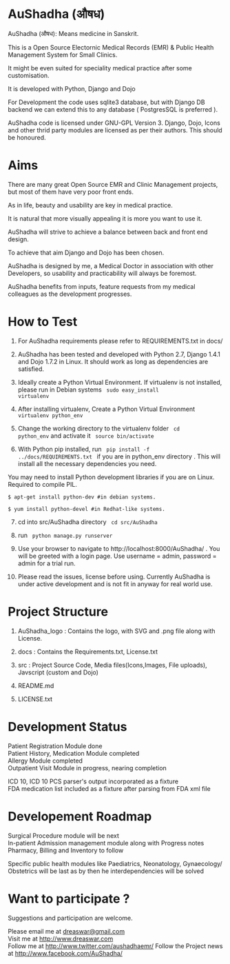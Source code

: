 AuShadha  (औषध)
========

AuShadha (औषध): Means medicine in Sanskrit. 

This is a Open Source Electornic Medical Records (EMR) & Public Health Management System for Small Clinics.

It might be even suited for speciality medical practice after some customisation. 

It is developed with Python, Django and Dojo 

For Development the code uses sqlite3 database, but with Django DB backend we can extend this to any database ( PostgresSQL is preferred ).

AuShadha code is licensed under GNU-GPL Version 3. Django, Dojo, Icons and other thrid party modules are licensed as per their authors. This should be honoured.


Aims
====

There are many great Open Source EMR and Clinic Management projects, but most of them have very poor front ends. 

As in life, beauty and usability are key in medical practice.

It is natural that more visually appealing it is more you want to use it. 

AuShadha will strive to achieve a balance between back and front end design. 

To achieve that aim Django and Dojo has been chosen. 

AuShadha is designed by me, a Medical Doctor in association with other Developers, so usability and practicability will always be foremost. 

AuShadha benefits from inputs, feature requests from my medical colleagues as the development progresses. 


How to Test
===========

1) For AuShadha requirements please refer to REQUIREMENTS.txt in docs/

2) AuShadha has been tested and developed with Python 2.7, Django 1.4.1 and Dojo 1.7.2 in Linux. It should work as long as dependencies are satisfied.

3) Ideally create a Python Virtual Environment. If virtualenv is not installed, please run in Debian systems <code> sudo easy_install virtualenv </code>

4) After installing virtualenv, Create a Python Virtual Environment <code> virtualenv python_env </code>

5) Change the working directory to the virtualenv folder <code> cd python_env</code> and activate it <code> source bin/activate </code>

6) With Python pip installed, run <code> pip install -f ../docs/REQUIREMENTS.txt </code> if you are in python_env directory . This will install all the necessary dependencies you need. 

You may need to install Python development libraries if you are on Linux. Required to compile PIL. 

`$ apt-get install python-dev #in debian systems.` 

`$ yum install python-devel #in Redhat-like systems.`

7) cd into src/AuShadha directory <code> cd src/AuShadha </code> 

8) run <code> python manage.py runserver </code>

9) Use your browser to navigate to <link> http://localhost:8000/AuShadha/ </link> . You will be greeted with a login page. Use username = admin, password = admin for a trial run.

10) Please read the issues, license before using. Currently AuShadha is under active development and is not fit in anyway for real world use.

Project Structure
=================

1) AuShadha_logo : Contains the logo, with SVG and .png file along with License.  

2) docs : Contains the Requirements.txt, License.txt  

3) src : Project Source Code, Media files(Icons,Images, File uploads), Javscript (custom and Dojo)  

4) README.md  

5) LICENSE.txt  



Development Status
==================
Patient Registration Module done  
Patient History, Medication Module completed  
Allergy Module completed  
Outpatient Visit Module in progress, nearing completion  
  
ICD 10, ICD 10 PCS parser's output incorporated as a fixture  
FDA medication list included as a fixture after parsing from FDA xml file  



Developement Roadmap    
====================
Surgical Procedure module will be next  
In-patient Admission management module along with Progress notes  
Pharmacy, Billing and Inventory to follow  
  
Specific public health modules like Paediatrics, Neonatology, Gynaecology/ Obstetrics will be last as by then
 he interdependencies will be solved  


Want to participate ?
====================

Suggestions and participation are welcome.   

Please email me at dreaswar@gmail.com  
Visit me at http://www.dreaswar.com  
Follow me at http://www.twitter.com/aushadhaemr/
Follow the Project news at http://www.facebook.com/AuShadha/  

